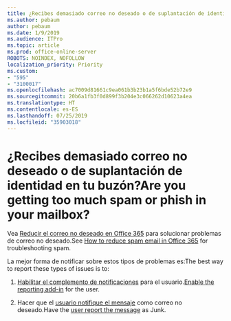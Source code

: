```yaml
---
title: ¿Recibes demasiado correo no deseado o de suplantación de identidad en tu buzón?
ms.author: pebaum
author: pebaum
ms.date: 1/9/2019
ms.audience: ITPro
ms.topic: article
ms.prod: office-online-server
ROBOTS: NOINDEX, NOFOLLOW
localization_priority: Priority
ms.custom:
- "595"
- "3100017"
ms.openlocfilehash: ac7009d81661c9ea061b3b23b1a5f6bde52b72e9
ms.sourcegitcommit: 20b6a1fb3f0d899f3b204e3c066262d10623a4ea
ms.translationtype: HT
ms.contentlocale: es-ES
ms.lasthandoff: 07/25/2019
ms.locfileid: "35903018"
---
```

# <a name="are-you-getting-too-much-spam-or-phish-in-your-mailbox"></a><span data-ttu-id="4f829-102">¿Recibes demasiado correo no deseado o de suplantación de identidad en tu buzón?</span><span class="sxs-lookup"><span data-stu-id="4f829-102">Are you getting too much spam or phish in your mailbox?</span></span>

<span data-ttu-id="4f829-103">Vea [Reducir el correo no deseado en Office 365](https://docs.microsoft.com/office365/securitycompliance/reduce-spam-email) para solucionar problemas de correo no deseado.</span><span class="sxs-lookup"><span data-stu-id="4f829-103">See [How to reduce spam email in Office 365](https://docs.microsoft.com/office365/securitycompliance/reduce-spam-email) for troubleshooting spam.</span></span>
  
<span data-ttu-id="4f829-104">La mejor forma de notificar sobre estos tipos de problemas es:</span><span class="sxs-lookup"><span data-stu-id="4f829-104">The best way to report these types of issues is to:</span></span>
  
1. <span data-ttu-id="4f829-105">[Habilitar el complemento de notificaciones](https://docs.microsoft.com/office365/securitycompliance/enable-the-report-message-add-in) para el usuario.</span><span class="sxs-lookup"><span data-stu-id="4f829-105">[Enable the reporting add-in](https://docs.microsoft.com/office365/securitycompliance/enable-the-report-message-add-in) for the user.</span></span>

2. <span data-ttu-id="4f829-106">Hacer que el [usuario notifique el mensaje](https://support.office.com/article/b5caa9f1-cdf3-4443-af8c-ff724ea719d2) como correo no deseado.</span><span class="sxs-lookup"><span data-stu-id="4f829-106">Have the [user report the message](https://support.office.com/article/b5caa9f1-cdf3-4443-af8c-ff724ea719d2) as Junk.</span></span>
